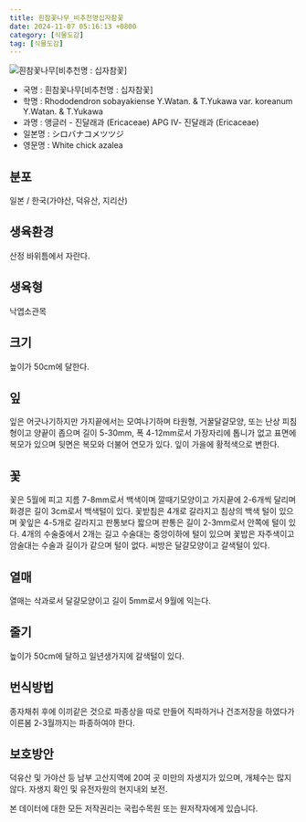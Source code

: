 ```yaml
---
title: 흰참꽃나무_비추천명십자참꽃
date: 2024-11-07 05:16:13 +0800
category: [식물도감]
tag: [식물도감]
---
```




![흰참꽃나무[비추천명 : 십자참꽃]](/fileUpload/plants/basic/Ericaceae/Rhododendron/7546/7546_3_th2.jpg)
- 국명 : 흰참꽃나무[비추천명 : 십자참꽃]
- 학명 : Rhododendron sobayakiense Y.Watan. & T.Yukawa var. koreanum Y.Watan. & T.Yukawa
- 과명 : 앵글러 - 진달래과 (Ericaceae) APG Ⅳ- 진달래과 (Ericaceae)
- 일본명 : シロバナコメツツジ
- 영문명 : White chick azalea


## 분포
일본 / 한국(가야산, 덕유산, 지리산) 
## 생육환경
산정 바위틈에서 자란다.
## 생육형
낙엽소관목
## 크기
높이가 50cm에 달한다.
## 잎
잎은 어긋나기하지만 가지끝에서는 모여나기하며 타원형, 거꿀달걀모양, 또는 난상 피침형이고 양끝이 좁으며 길이 5-30mm, 폭 4-12mm로서 가장자리에 톱니가 없고 표면에 복모가 있으며 뒷면은 복모와 더불어 연모가 있다. 잎이 가을에 황적색으로 변한다.
## 꽃
꽃은 5월에 피고 지름 7-8mm로서 백색이며 깔때기모양이고 가지끝에 2-6개씩 달리며 화경은 길이 3cm로서 백색털이 있다. 꽃받침은 4개로 갈라지고 침상의 백색 털이 있으며 꽃잎은 4-5개로 갈라지고 판통보다 짧으며 판통은 길이 2-3mm로서 안쪽에 털이 있다. 4개의 수술중에서 2개는 길고 수술대는 중앙이하에 털이 있으며 꽃밥은 자주색이고 암술대는 수술과 길이가 같으며 털이 없다. 씨방은 달걀모양이고 갈색털이 있다.
## 열매
열매는 삭과로서 달걀모양이고 길이 5mm로서 9월에 익는다.
## 줄기
높이가 50cm에 달하고 일년생가지에 갈색털이 있다.
## 번식방법
종자채취 후에 이끼같은 것으로 파종상을 따로 만들어 직파하거나 건조저장을 하였다가 이른봄 2-3월까지는 파종하여야 한다.
## 보호방안
덕유산 및 가야산 등 남부 고산지역에 20여 곳 미만의 자생지가 있으며, 개체수는 많지 않다. 자생지 확인 및 유전자원의 현지내외 보전.






본 데이터에 대한 모든 저작권리는 국립수목원 또는 원저작자에게 있습니다.
